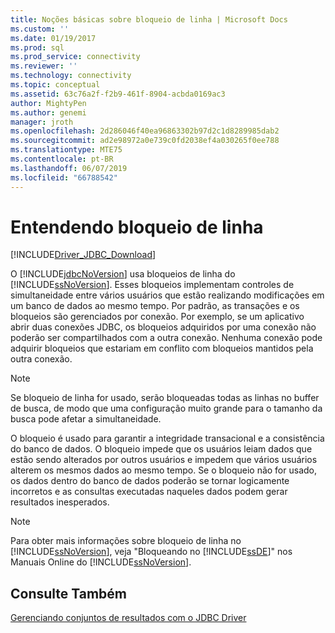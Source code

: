 ```yaml
---
title: Noções básicas sobre bloqueio de linha | Microsoft Docs
ms.custom: ''
ms.date: 01/19/2017
ms.prod: sql
ms.prod_service: connectivity
ms.reviewer: ''
ms.technology: connectivity
ms.topic: conceptual
ms.assetid: 63c76a2f-f2b9-461f-8904-acbda0169ac3
author: MightyPen
ms.author: genemi
manager: jroth
ms.openlocfilehash: 2d286046f40ea96863302b97d2c1d8289985dab2
ms.sourcegitcommit: ad2e98972a0e739c0fd2038ef4a030265f0ee788
ms.translationtype: MTE75
ms.contentlocale: pt-BR
ms.lasthandoff: 06/07/2019
ms.locfileid: "66788542"
---
```

# <a name="understanding-row-locking"></a>Entendendo bloqueio de linha

[!INCLUDE[Driver_JDBC_Download](../../includes/driver_jdbc_download.md)]

O [!INCLUDE[jdbcNoVersion](../../includes/jdbcnoversion_md.md)] usa bloqueios de linha do [!INCLUDE[ssNoVersion](../../includes/ssnoversion-md.md)]. Esses bloqueios implementam controles de simultaneidade entre vários usuários que estão realizando modificações em um banco de dados ao mesmo tempo. Por padrão, as transações e os bloqueios são gerenciados por conexão. Por exemplo, se um aplicativo abrir duas conexões JDBC, os bloqueios adquiridos por uma conexão não poderão ser compartilhados com a outra conexão. Nenhuma conexão pode adquirir bloqueios que estariam em conflito com bloqueios mantidos pela outra conexão.

> [!NOTE]  
> Se bloqueio de linha for usado, serão bloqueadas todas as linhas no buffer de busca, de modo que uma configuração muito grande para o tamanho da busca pode afetar a simultaneidade.

O bloqueio é usado para garantir a integridade transacional e a consistência do banco de dados. O bloqueio impede que os usuários leiam dados que estão sendo alterados por outros usuários e impedem que vários usuários alterem os mesmos dados ao mesmo tempo. Se o bloqueio não for usado, os dados dentro do banco de dados poderão se tornar logicamente incorretos e as consultas executadas naqueles dados podem gerar resultados inesperados.

> [!NOTE]  
> Para obter mais informações sobre bloqueio de linha no [!INCLUDE[ssNoVersion](../../includes/ssnoversion-md.md)], veja "Bloqueando no [!INCLUDE[ssDE](../../includes/ssde_md.md)]" nos Manuais Online do [!INCLUDE[ssNoVersion](../../includes/ssnoversion-md.md)].

## <a name="see-also"></a>Consulte Também

[Gerenciando conjuntos de resultados com o JDBC Driver](../../connect/jdbc/managing-result-sets-with-the-jdbc-driver.md)
